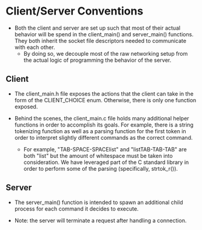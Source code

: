 Client/Server Conventions
=========================

* Both the client and server are set up such that most of their actual
  behavior will be spend in the client_main() and server_main() functions.
  They both inherit the socket file descriptors needed to communicate with
  each other.
  * By doing so, we decouple most of the raw networking setup from the actual
    logic of programming the behavior of the server.


Client
------

* The client_main.h file exposes the actions that the client can take in the
  form of the CLIENT_CHOICE enum. Otherwise, there is only one function
  exposed.

* Behind the scenes, the client_main.c file holds many additional helper
  functions in order to accomplish its goals. For example, there is a
  string tokenizing function as well as a parsing function for the first token
  in order to interpret slightly different commands as the correct command.
  * For example, "TAB-SPACE-SPACElist" and "listTAB-TAB-TAB" are both "list"
    but the amount of whitespace must be taken into consideration. We have
    leveraged part of the C standard library in order to perform some of the
    parsing (specifically, strtok_r()).


Server
------

* The server_main() function is intended to spawn an additional child process
  for each command it decides to execute.

* Note: the server will terminate a request after handling a connection.
